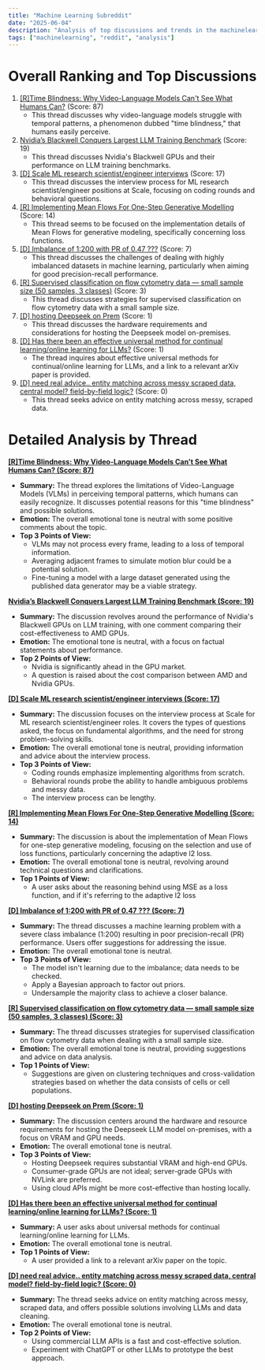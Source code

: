```yaml
---
title: "Machine Learning Subreddit"
date: "2025-06-04"
description: "Analysis of top discussions and trends in the machinelearning subreddit"
tags: ["machinelearning", "reddit", "analysis"]
---
```


# Overall Ranking and Top Discussions
1.  [[R]Time Blindness: Why Video-Language Models Can't See What Humans Can?](https://www.reddit.com/r/MachineLearning/comments/1l33op4/rtime_blindness_why_videolanguage_models_cant_see/) (Score: 87)
    * This thread discusses why video-language models struggle with temporal patterns, a phenomenon dubbed "time blindness," that humans easily perceive.
2.  [Nvidia’s Blackwell Conquers Largest LLM Training Benchmark](https://www.reddit.com/r/MachineLearning/comments/1l39vua/n_nvidias_blackwell_conquers_largest_llm_training/) (Score: 19)
    * This thread discusses Nvidia's Blackwell GPUs and their performance on LLM training benchmarks.
3.  [[D] Scale ML research scientist/engineer interviews](https://www.reddit.com/r/MachineLearning/comments/1l2unon/d_scale_ml_research_scientistengineer_interviews/) (Score: 17)
    * This thread discusses the interview process for ML research scientist/engineer positions at Scale, focusing on coding rounds and behavioral questions.
4.  [[R] Implementing Mean Flows For One-Step Generative Modelling](https://www.reddit.com/r/MachineLearning/comments/1l2pxe0/r_implementing_mean_flows_for_onestep_generative/) (Score: 14)
    * This thread seems to be focused on the implementation details of Mean Flows for generative modeling, specifically concerning loss functions.
5.  [[D] Imbalance of 1:200 with PR of 0.47 ???](https://www.reddit.com/gallery/1l2y1pm) (Score: 7)
    * This thread discusses the challenges of dealing with highly imbalanced datasets in machine learning, particularly when aiming for good precision-recall performance.
6.  [[R]  Supervised classification on flow cytometry data — small sample size (50 samples, 3 classes)](https://www.reddit.com/r/MachineLearning/comments/1l2u8f1/r_supervised_classification_on_flow_cytometry/) (Score: 3)
    * This thread discusses strategies for supervised classification on flow cytometry data with a small sample size.
7.  [[D] hosting Deepseek on Prem](https://www.reddit.com/r/MachineLearning/comments/1l37nnu/d_hosting_deepseek_on_prem/) (Score: 1)
    * This thread discusses the hardware requirements and considerations for hosting the Deepseek model on-premises.
8.  [[D] Has there been an effective universal method for continual learning/online learning for LLMs?](https://www.reddit.com/r/MachineLearning/comments/1l2v7n9/d_has_there_been_an_effective_universal_method/) (Score: 1)
    * The thread inquires about effective universal methods for continual/online learning for LLMs, and a link to a relevant arXiv paper is provided.
9.  [[D] need real advice.. entity matching across messy scraped data, central model? field-by-field logic?](https://www.reddit.com/r/MachineLearning/comments/1l3afa6/d_need_real_advice_entity_matching_across_messy/) (Score: 0)
    * This thread seeks advice on entity matching across messy, scraped data.

# Detailed Analysis by Thread
**[[R]Time Blindness: Why Video-Language Models Can't See What Humans Can? (Score: 87)](https://www.reddit.com/r/MachineLearning/comments/1l33op4/rtime_blindness_why_videolanguage_models_cant_see/)**
*  **Summary:** The thread explores the limitations of Video-Language Models (VLMs) in perceiving temporal patterns, which humans can easily recognize. It discusses potential reasons for this "time blindness" and possible solutions.
*  **Emotion:** The overall emotional tone is neutral with some positive comments about the topic.
*  **Top 3 Points of View:**
    *   VLMs may not process every frame, leading to a loss of temporal information.
    *   Averaging adjacent frames to simulate motion blur could be a potential solution.
    *   Fine-tuning a model with a large dataset generated using the published data generator may be a viable strategy.

**[Nvidia’s Blackwell Conquers Largest LLM Training Benchmark (Score: 19)](https://www.reddit.com/r/MachineLearning/comments/1l39vua/n_nvidias_blackwell_conquers_largest_llm_training/)**
*  **Summary:** The discussion revolves around the performance of Nvidia's Blackwell GPUs on LLM training, with one comment comparing their cost-effectiveness to AMD GPUs.
*  **Emotion:** The emotional tone is neutral, with a focus on factual statements about performance.
*  **Top 2 Points of View:**
    *   Nvidia is significantly ahead in the GPU market.
    *   A question is raised about the cost comparison between AMD and Nvidia GPUs.

**[[D] Scale ML research scientist/engineer interviews (Score: 17)](https://www.reddit.com/r/MachineLearning/comments/1l2unon/d_scale_ml_research_scientistengineer_interviews/)**
*  **Summary:** The discussion focuses on the interview process at Scale for ML research scientist/engineer roles. It covers the types of questions asked, the focus on fundamental algorithms, and the need for strong problem-solving skills.
*  **Emotion:** The overall emotional tone is neutral, providing information and advice about the interview process.
*  **Top 3 Points of View:**
    *   Coding rounds emphasize implementing algorithms from scratch.
    *   Behavioral rounds probe the ability to handle ambiguous problems and messy data.
    *   The interview process can be lengthy.

**[[R] Implementing Mean Flows For One-Step Generative Modelling (Score: 14)](https://www.reddit.com/r/MachineLearning/comments/1l2pxe0/r_implementing_mean_flows_for_onestep_generative/)**
*  **Summary:** The discussion is about the implementation of Mean Flows for one-step generative modeling, focusing on the selection and use of loss functions, particularly concerning the adaptive l2 loss.
*  **Emotion:** The overall emotional tone is neutral, revolving around technical questions and clarifications.
*  **Top 1 Points of View:**
    *  A user asks about the reasoning behind using MSE as a loss function, and if it's referring to the adaptive l2 loss

**[[D] Imbalance of 1:200 with PR of 0.47 ??? (Score: 7)](https://www.reddit.com/gallery/1l2y1pm)**
*  **Summary:** The thread discusses a machine learning problem with a severe class imbalance (1:200) resulting in poor precision-recall (PR) performance. Users offer suggestions for addressing the issue.
*  **Emotion:** The overall emotional tone is neutral.
*  **Top 3 Points of View:**
    *   The model isn't learning due to the imbalance; data needs to be checked.
    *   Apply a Bayesian approach to factor out priors.
    *   Undersample the majority class to achieve a closer balance.

**[[R]  Supervised classification on flow cytometry data — small sample size (50 samples, 3 classes) (Score: 3)](https://www.reddit.com/r/MachineLearning/comments/1l2u8f1/r_supervised_classification_on_flow_cytometry/)**
*  **Summary:** The thread discusses strategies for supervised classification on flow cytometry data when dealing with a small sample size.
*  **Emotion:** The overall emotional tone is neutral, providing suggestions and advice on data analysis.
*  **Top 1 Points of View:**
    *   Suggestions are given on clustering techniques and cross-validation strategies based on whether the data consists of cells or cell populations.

**[[D] hosting Deepseek on Prem (Score: 1)](https://www.reddit.com/r/MachineLearning/comments/1l37nnu/d_hosting_deepseek_on_prem/)**
*  **Summary:** The discussion centers around the hardware and resource requirements for hosting the Deepseek LLM model on-premises, with a focus on VRAM and GPU needs.
*  **Emotion:** The overall emotional tone is neutral.
*  **Top 3 Points of View:**
    *   Hosting Deepseek requires substantial VRAM and high-end GPUs.
    *   Consumer-grade GPUs are not ideal; server-grade GPUs with NVLink are preferred.
    *   Using cloud APIs might be more cost-effective than hosting locally.

**[[D] Has there been an effective universal method for continual learning/online learning for LLMs? (Score: 1)](https://www.reddit.com/r/MachineLearning/comments/1l2v7n9/d_has_there_been_an_effective_universal_method/)**
*  **Summary:** A user asks about universal methods for continual learning/online learning for LLMs.
*  **Emotion:** The overall emotional tone is neutral.
*  **Top 1 Points of View:**
    *   A user provided a link to a relevant arXiv paper on the topic.

**[[D] need real advice.. entity matching across messy scraped data, central model? field-by-field logic? (Score: 0)](https://www.reddit.com/r/MachineLearning/comments/1l3afa6/d_need_real_advice_entity_matching_across_messy/)**
*  **Summary:** The thread seeks advice on entity matching across messy, scraped data, and offers possible solutions involving LLMs and data cleaning.
*  **Emotion:** The overall emotional tone is neutral.
*  **Top 2 Points of View:**
    *   Using commercial LLM APIs is a fast and cost-effective solution.
    *   Experiment with ChatGPT or other LLMs to prototype the best approach.
